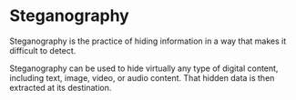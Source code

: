 # Steganography
<p>Steganography is the practice of hiding information in a way that makes it difficult to detect.</p>
<p>Steganography can be used to hide virtually any type of digital content, including text, image, video, or audio content. That hidden data is then extracted at its destination.</p>